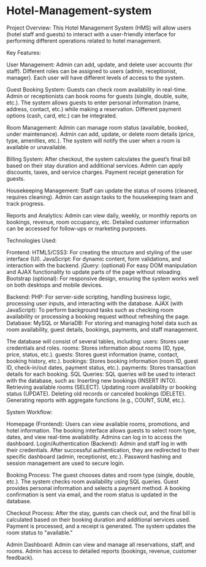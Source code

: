 # Hotel-Management-system
Project Overview:
This Hotel Management System (HMS) will allow users (hotel staff and guests) to interact with a user-friendly interface for performing different operations related to hotel management.

Key Features:

User Management:
Admin can add, update, and delete user accounts (for staff).
Different roles can be assigned to users (admin, receptionist, manager).
Each user will have different levels of access to the system.

Guest Booking System:
Guests can check room availability in real-time.
Admin or receptionists can book rooms for guests (single, double, suite, etc.).
The system allows guests to enter personal information (name, address, contact, etc.) while making a reservation.
Different payment options (cash, card, etc.) can be integrated.

Room Management:
Admin can manage room status (available, booked, under maintenance).
Admin can add, update, or delete room details (price, type, amenities, etc.).
The system will notify the user when a room is available or unavailable.

Billing System:
After checkout, the system calculates the guest’s final bill based on their stay duration and additional services.
Admin can apply discounts, taxes, and service charges.
Payment receipt generation for guests.

Housekeeping Management:
Staff can update the status of rooms (cleaned, requires cleaning).
Admin can assign tasks to the housekeeping team and track progress.

Reports and Analytics:
Admin can view daily, weekly, or monthly reports on bookings, revenue, room occupancy, etc.
Detailed customer information can be accessed for follow-ups or marketing purposes.

Technologies Used:

Frontend:
HTML5/CSS3: For creating the structure and styling of the user interface (UI).
JavaScript: For dynamic content, form validations, and interaction with the backend.
jQuery: (optional) For easy DOM manipulation and AJAX functionality to update parts of the page without reloading.
Bootstrap (optional): For responsive design, ensuring the system works well on both desktops and mobile devices.

Backend:
PHP: For server-side scripting, handling business logic, processing user inputs, and interacting with the database.
AJAX (with JavaScript): To perform background tasks such as checking room availability or processing a booking request without refreshing the page.
Database:
MySQL or MariaDB: For storing and managing hotel data such as room availability, guest details, bookings, payments, and staff management.

The database will consist of several tables, including:
users: Stores user credentials and roles.
rooms: Stores information about rooms (ID, type, price, status, etc.).
guests: Stores guest information (name, contact, booking history, etc.).
bookings: Stores booking information (room ID, guest ID, check-in/out dates, payment status, etc.).
payments: Stores transaction details for each booking.
SQL Queries: SQL queries will be used to interact with the database, such as:
Inserting new bookings (INSERT INTO).
Retrieving available rooms (SELECT).
Updating room availability or booking status (UPDATE).
Deleting old records or canceled bookings (DELETE).
Generating reports with aggregate functions (e.g., COUNT, SUM, etc.).

System Workflow:

Homepage (Frontend):
Users can view available rooms, promotions, and hotel information.
The booking interface allows guests to select room type, dates, and view real-time availability.
Admins can log in to access the dashboard.
Login/Authentication (Backend):
Admin and staff log in with their credentials.
After successful authentication, they are redirected to their specific dashboard (admin, receptionist, etc.).
Password hashing and session management are used to secure login.

Booking Process:
The guest chooses dates and room type (single, double, etc.).
The system checks room availability using SQL queries.
Guest provides personal information and selects a payment method.
A booking confirmation is sent via email, and the room status is updated in the database.

Checkout Process:
After the stay, guests can check out, and the final bill is calculated based on their booking duration and additional services used.
Payment is processed, and a receipt is generated.
The system updates the room status to "available."

Admin Dashboard:
Admin can view and manage all reservations, staff, and rooms.
Admin has access to detailed reports (bookings, revenue, customer feedback).
